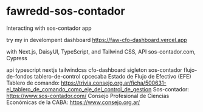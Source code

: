 # fawredd-sos-contador
Interacting with sos-contador app

try my in develompent dashboard
https://faw-cfo-dashboard.vercel.app

with Next.js, DaisyUI, TypeScript, and Tailwind CSS, API sos-contador.com, Cypress

api typescript nextjs tailwindcss cfo-dashboard sigleton sos-contador flujo-de-fondos tablero-de-control cpcecaba
Estado de Flujo de Efectivo (EFE)
Tablero de comando: https://trivia.consejo.org.ar/ficha/500631-el_tablero_de_comando_como_eje_del_control_de_gestion
Sos-contador: https://www.sos-contador.com/
Consejo Profesional de Ciencias Económicas de la CABA: https://www.consejo.org.ar/
